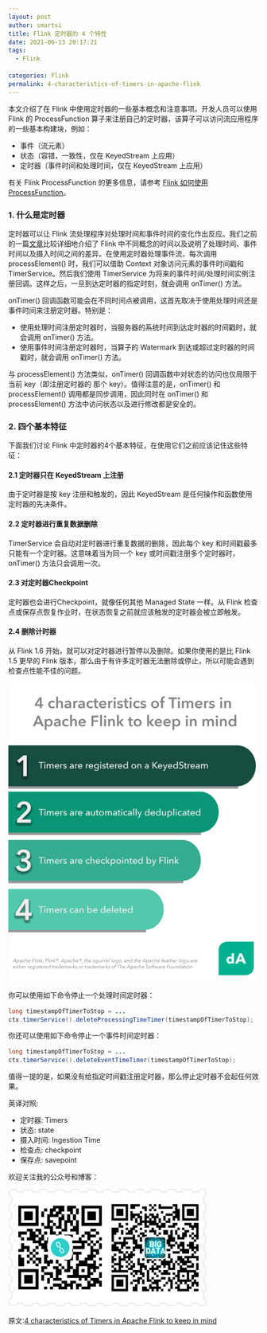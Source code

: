 ```yaml
---
layout: post
author: smartsi
title: Flink 定时器的 4 个特性
date: 2021-06-13 20:17:21
tags:
  - Flink

categories: Flink
permalink: 4-characteristics-of-timers-in-apache-flink
---
```


本文介绍了在 Flink 中使用定时器的一些基本概念和注意事项。开发人员可以使用 Flink 的 ProcessFunction 算子来注册自己的定时器，该算子可以访问流应用程序的一些基本构建块，例如：
- 事件（流元素）
- 状态（容错，一致性，仅在 KeyedStream 上应用）
- 定时器（事件时间和处理时间，仅在 KeyedStream 上应用）

有关 Flink ProcessFunction 的更多信息，请参考 [Flink 如何使用ProcessFunction](http://smartsi.club/how-to-user-process-function-of-flink.html)。

### 1. 什么是定时器

定时器可以让 Flink 流处理程序对处理时间和事件时间的变化作出反应。我们之前的一篇[文章](http://smartsi.club/flink-stream-event-time-and-processing-time.html)比较详细地介绍了 Flink 中不同概念的时间以及说明了处理时间、事件时间以及摄入时间之间的差异。在使用定时器处理事件流，每次调用 processElement() 时，我们可以借助 Context 对象访问元素的事件时间戳和 TimerService。然后我们使用 TimerService 为将来的事件时间/处理时间实例注册回调。这样之后，一旦到达定时器的指定时刻，就会调用 onTimer() 方法。

onTimer() 回调函数可能会在不同时间点被调用，这首先取决于使用处理时间还是事件时间来注册定时器。特别是：
- 使用处理时间注册定时器时，当服务器的系统时间到达定时器的时间戳时，就会调用 onTimer() 方法。
- 使用事件时间注册定时器时，当算子的 Watermark 到达或超过定时器的时间戳时，就会调用 onTimer() 方法。

与 processElement() 方法类似，onTimer() 回调函数中对状态的访问也仅局限于当前 key（即注册定时器的 那个 key）。值得注意的是，onTimer() 和 processElement() 调用都是同步调用，因此同时在 onTimer() 和 processElement() 方法中访问状态以及进行修改都是安全的。

### 2. 四个基本特征

下面我们讨论 Flink 中定时器的4个基本特征，在使用它们之前应该记住这些特征：

#### 2.1 定时器只在 KeyedStream 上注册

由于定时器是按 key 注册和触发的，因此 KeyedStream 是任何操作和函数使用定时器的先决条件。

#### 2.2 定时器进行重复数据删除

TimerService 会自动对定时器进行重复数据的删除，因此每个 key 和时间戳最多只能有一个定时器。这意味着当为同一个 key 或时间戳注册多个定时器时，onTimer() 方法只会调用一次。

#### 2.3 对定时器Checkpoint

定时器也会进行Checkpoint，就像任何其他 Managed State 一样。从 Flink 检查点或保存点恢复作业时，在状态恢复之前就应该触发的定时器会被立即触发。

#### 2.4 删除计时器

从 Flink 1.6 开始，就可以对定时器进行暂停以及删除。如果你使用的是比 Flink 1.5 更早的 Flink 版本，那么由于有许多定时器无法删除或停止，所以可能会遇到检查点性能不佳的问题。

![](https://github.com/sjf0115/ImageBucket/blob/main/Flink/4-characteristics-of-timers-in-apache-flink-1.png?raw=true)

你可以使用如下命令停止一个处理时间定时器：
```java
long timestampOfTimerToStop = ... 
ctx.timerService().deleteProcessingTimeTimer(timestampOfTimerToStop);
```
你还可以使用如下命令停止一个事件时间定时器：
```java
long timestampOfTimerToStop = ...
ctx.timerService().deleteEventTimeTimer(timestampOfTimerToStop);
```
值得一提的是，如果没有给指定时间戳注册定时器，那么停止定时器不会起任何效果。

英译对照:
- 定时器: Timers
- 状态: state
- 摄入时间: Ingestion Time
- 检查点: checkpoint
- 保存点: savepoint

欢迎关注我的公众号和博客：

![](https://github.com/sjf0115/ImageBucket/blob/main/Other/smartsi.jpg?raw=true)

原文:[4 characteristics of Timers in Apache Flink to keep in mind](https://www.ververica.com/blog/4-characteristics-of-timers-in-apache-flink)
